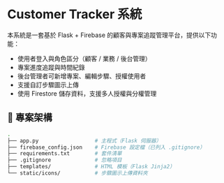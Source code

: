 # Customer Tracker 系統

本系統是一套基於 Flask + Firebase 的顧客與專案追蹤管理平台，提供以下功能：

- 使用者登入與角色區分（顧客 / 業務 / 後台管理）
- 專案進度追蹤與時間紀錄
- 後台管理者可新增專案、編輯步驟、授權使用者
- 支援自訂步驟圖示上傳
- 使用 Firestore 儲存資料，支援多人授權與分權管理

## 📁 專案架構

```bash
.
├── app.py                  # 主程式（Flask 伺服器）
├── firebase_config.json    # Firebase 設定檔（已列入 .gitignore）
├── requirements.txt        # 套件清單
├── .gitignore              # 忽略項目
├── templates/              # HTML 模板（Flask Jinja2）
└── static/icons/           # 步驟圖示上傳資料夾
